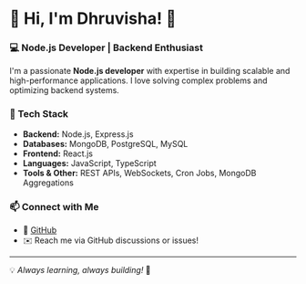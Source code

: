 # 👋 Hi, I'm Dhruvisha! 🚀

### 💻 Node.js Developer | Backend Enthusiast  

I'm a passionate **Node.js developer** with expertise in building scalable and high-performance applications. I love solving complex problems and optimizing backend systems.

### 🔧 Tech Stack  
- **Backend:** Node.js, Express.js  
- **Databases:** MongoDB, PostgreSQL, MySQL  
- **Frontend:** React.js  
- **Languages:** JavaScript, TypeScript  
- **Tools & Other:** REST APIs, WebSockets, Cron Jobs, MongoDB Aggregations  

### 📫 Connect with Me  
- 💼 [GitHub](https://github.com/Dhruvisha)  
- ✉️ Reach me via GitHub discussions or issues!  

---

💡 _Always learning, always building!_ 🚀
